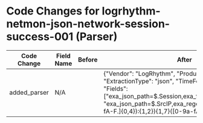 # Code Changes for logrhythm-netmon-json-network-session-success-001 (Parser)

| Code Change | Field Name | Before | After |
|-------------|------------|--------|-------|
| added_parser | N/A |  | {"Vendor": "LogRhythm", "Product": "NetMon", "ExtractionType": "json", "TimeFormat": "epoch_sec", "Fields": ["exa_json_path=$.Session,exa_field_name=session_id", "exa_json_path=$.SrcIP,exa_regex=({src_ip}((([0-9a-fA-F.]{0,4}):{1,2}){1,7}([0-9a-fA-F]){0,4})|(((25[0-5]|(2[0-4]|1\d|[0-9]|)\d)\.?\b){4}))", "exa_json_path=$.DestIP,exa_regex=({dest_ip}((([0-9a-fA-F.]{0,4}):{1,2}){1,7}([0-9a-fA-F]){0,4})|(((25[0-5]|(2[0-4]|1\d|[0-9]|)\d)\.?\b){4}))", "exa_json_path=$.SrcPort,exa_field_name=src_port", "exa_json_path=$.DestPort,exa_field_name=dest_port", "exa_json_path=$.SrcMAC,exa_field_name=src_mac", "exa_json_path=$.DestMAC,exa_field_name=dest_mac", "exa_json_path=$.Protocol,exa_field_name=protocol", "exa_json_path=$.SrcBytes,exa_field_name=bytes_in", "exa_json_path=$.DestBytes,exa_field_name=bytes_out", "exa_json_path=$.TotalPacket,exa_field_name=packets", "exa_json_path=$.TimeStartRaw,exa_field_name=time", "exa_json_path=$.TimeStart,exa_field_name=time", "exa_json_path=$.netmonhostname,exa_regex=({host}[\w\-\.]+)", "exa_json_path=$.object,exa_field_name=object", "exa_json_path=$.Application,exa_field_name=app", "exa_json_path=$.RuleName,exa_field_name=rule"], "Name": "logrhythm-netmon-json-network-session-success-001", "ParserVersion": "v1.0.0", "Conditions": ["\"LogType\":", "\"EVT:001 \"", "\"Session\":", "\"MessageNumber\":", "\"netmonhostname\":"]} |